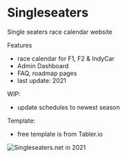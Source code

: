 # Singleseaters
 Single seaters race calendar website
 
 Features
 - race calendar for F1, F2 & IndyCar
 - Admin Dashboard
 - FAQ, roadmap pages
 - last update: 2021
 
 WIP:
 - update schedules to newest season

 Template:
 - free template is from Tabler.io 

![Singleseaters.net in 2021](https://formula.ra1g.eu/snapshot.png)
